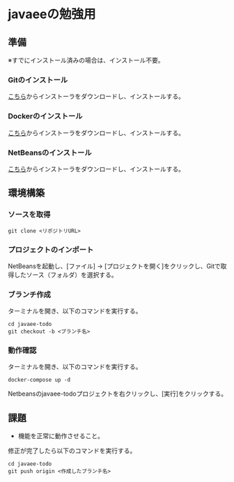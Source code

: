 # javaeeの勉強用

## 準備

※すでにインストール済みの場合は、インストール不要。

### Gitのインストール

[こちら](https://git-scm.com/downloads)からインストーラをダウンロードし、インストールする。

### Dockerのインストール

[こちら](https://store.docker.com/editions/community/docker-ce-desktop-mac)からインストーラをダウンロードし、インストールする。

### NetBeansのインストール

[こちら](https://netbeans.org/downloads/start.html?platform=macosx&lang=ja&option=javaee)からインストーラをダウンロードし、インストールする。

## 環境構築

### ソースを取得

```
git clone <リポジトリURL>
```

### プロジェクトのインポート
NetBeansを起動し、[ファイル] -> [プロジェクトを開く]をクリックし、Gitで取得したソース（フォルダ）を選択する。


### ブランチ作成

ターミナルを開き、以下のコマンドを実行する。

```
cd javaee-todo
git checkout -b <ブランチ名>
```

### 動作確認

ターミナルを開き、以下のコマンドを実行する。

```
docker-compose up -d
```

Netbeansのjavaee-todoプロジェクトを右クリックし、[実行]をクリックする。

## 課題

- 機能を正常に動作させること。

修正が完了したら以下のコマンドを実行する。

```
cd javaee-todo
git push origin <作成したブランチ名>
```



